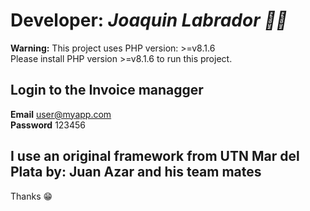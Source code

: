 # Developer: *Joaquin Labrador 👨‍💻*

**Warning:** This project uses PHP version: >=v8.1.6 </br>
Please install PHP version >=v8.1.6 to run this project.

## Login to the Invoice managger
**Email** user@myapp.com </br>
**Password** 123456 

## I use an original framework from UTN Mar del Plata by: Juan Azar and his team mates
Thanks 😁
